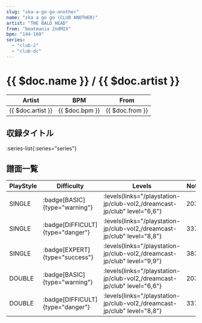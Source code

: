 ```yaml
---
slug: "ska-a-go-go-another"
name: "ska a go go (CLUB ANOTHER)"
artist: "THE BALD HEAD"
from: "beatmania 2ndMIX"
bpm: "144-160"
series:
  - "club-2"
  - "club-dc"
---
```


# {{ $doc.name }} / {{ $doc.artist }}

|Artist|BPM|From|
|------|---|----|
|{{ $doc.artist }}|{{ $doc.bpm }}|{{ $doc.from }}|

## 収録タイトル

:series-list{:series="series"}

## 譜面一覧

|PlayStyle|Difficulty|Levels|Notes|Movie|
|---------|----------|------|-----|-----|
|SINGLE| :badge[BASIC]{type="warning"}| :levels{links="/playstation-jp/club-vol2,/dreamcast-jp/club" level="6,6"}|203/0||
|SINGLE| :badge[DIFFICULT]{type="danger"}| :levels{links="/playstation-jp/club-vol2,/dreamcast-jp/club" level="8,8"}|337/0||
|SINGLE| :badge[EXPERT]{type="success"}| :levels{links="/playstation-jp/club-vol2,/dreamcast-jp/club" level="9,9"}|383/0||
|DOUBLE| :badge[BASIC]{type="warning"}| :levels{links="/playstation-jp/club-vol2,/dreamcast-jp/club" level="6,6"}|203/0||
|DOUBLE| :badge[DIFFICULT]{type="danger"}| :levels{links="/playstation-jp/club-vol2,/dreamcast-jp/club" level="8,8"}|337/0||

